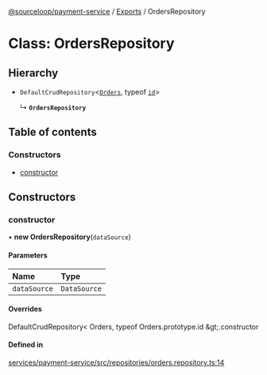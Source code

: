 [@sourceloop/payment-service](../README.md) / [Exports](../modules.md) / OrdersRepository

# Class: OrdersRepository

## Hierarchy

- `DefaultCrudRepository`<[`Orders`](Orders.md), typeof [`id`](Orders.md#id)\>

  ↳ **`OrdersRepository`**

## Table of contents

### Constructors

- [constructor](OrdersRepository.md#constructor)

## Constructors

### constructor

• **new OrdersRepository**(`dataSource`)

#### Parameters

| Name | Type |
| :------ | :------ |
| `dataSource` | `DataSource` |

#### Overrides

DefaultCrudRepository&lt;
  Orders,
  typeof Orders.prototype.id
\&gt;.constructor

#### Defined in

[services/payment-service/src/repositories/orders.repository.ts:14](https://github.com/sourcefuse/loopback4-microservice-catalog/blob/d35fdb3f0/services/payment-service/src/repositories/orders.repository.ts#L14)
